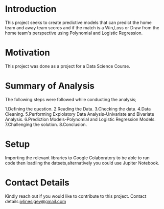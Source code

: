 # Introduction
This project seeks to create predictive models that can predict the home team and away team scores and if the match is a Win,Loss or Draw from the home team's perspective using Polynomial and Logistic Regression.

# Motivation
This project was done as a project for a Data Science Course.

# Summary of Analysis
The following steps were followed while conducting the analysis;

1.Defining the question.
2.Reading the Data.
3.Checking the data.
4.Data Cleaning.
5.Performing Explolatory Data Analysis-Univariate and Bivariate Analysis.
6.Prediction Models-Polynomial and Logistic Regression Models.
7.Challenging the solution.
8.Conclusion.

# Setup
Importing the relevant libraries to Google Colaboratory to be able to run code then loadiing the datsets,alternatively you could use Jupiter Notebook.

# Contact Details
Kindly reach out if you would like to contribute to this project.
Contact details:iylinesigey@gmail.com
